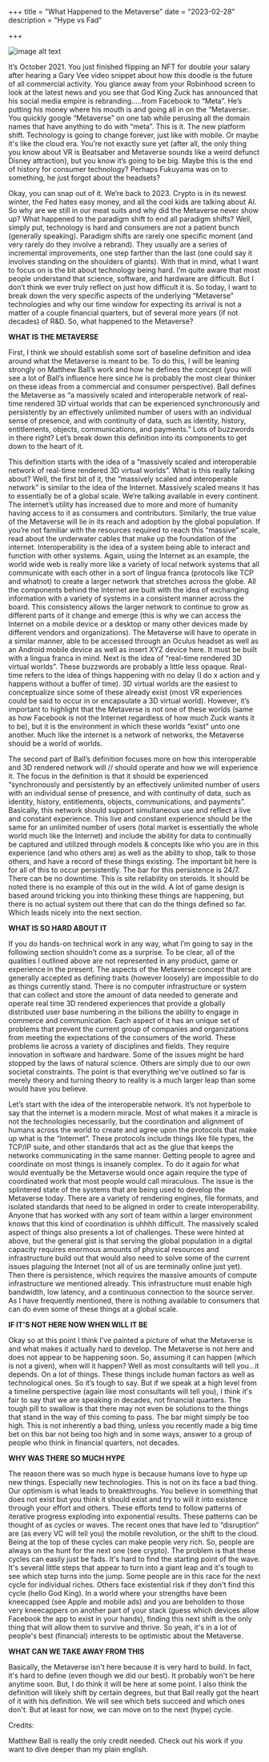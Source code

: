 +++
title = "What Happened to the Metaverse"
date = "2023-02-28"
description = "Hype vs Fad"

+++

![image alt text](/metaverse.png)

It’s October 2021. You just finished flipping an NFT for double your salary after hearing a Gary Vee video snippet about how this doodle is the future of all commercial activity. You glance away from your Robinhood screen to look at the latest news and you see that God King Zuck has announced that his social media empire is rebranding…..from Facebook to “Meta”. He’s putting his money where his mouth is and going all in on the “Metaverse:. You quickly google “Metaverse” on one tab while perusing all the domain names that have anything to do with “meta”. This is it. The new platform shift. Technology is going to change forever, just like with mobile. Or maybe it's like the cloud era. You’re not exactly sure yet (after all, the only thing you know about VR is Beatsaber and Metaverse sounds like a weird defunct Disney attraction), but you know it’s going to be big. Maybe this is the end of history for consumer technology? Perhaps Fukuyama was on to something, he just forgot about the headsets?

Okay, you can snap out of it. We’re back to 2023. Crypto is in its newest winter, the Fed hates easy money, and all the cool kids are talking about AI. So why are we still in our meat suits and why did the Metaverse never show up? What happened to the paradigm shift to end all paradigm shifts? Well, simply put, technology is hard and consumers are not a patient bunch (generally speaking). Paradigm shifts are rarely one specific moment (and very rarely do they involve a rebrand). They usually are a series of incremental improvements, one step farther than the last (one could say it involves standing on the shoulders of giants). With that in mind, what I want to focus on is the bit about technology being hard. I’m quite aware that most people understand that science, software, and hardware are difficult. But I don’t think we ever truly reflect on just how difficult it is. So today, I want to break down the very specific aspects of the underlying “Metaverse” technologies and why our time window for expecting its arrival is not a matter of a couple financial quarters, but of several more years (if not decades) of R&D. So, what happened to the Metaverse?


**WHAT IS THE METAVERSE**

First, I think we should establish some sort of baseline definition and idea around what the Metaverse is meant to be. To do this, I will be leaning strongly on Matthew Ball’s work and how he defines the concept (you will see a lot of Ball’s influence here since he is probably the most clear thinker on these ideas from a commercial and consumer perspective). Ball defines the Metaverse as “a massively scaled and interoperable network of real-time rendered 3D virtual worlds that can be experienced synchronously and persistently by an effectively unlimited number of users with an individual sense of presence, and with continuity of data, such as identity, history, entitlements, objects, communications, and payments.” Lots of buzzwords in there right? Let’s break down this definition into its components to get down to the heart of it. 

This definition starts with the idea of a “massively scaled and interoperable network of real-time rendered 3D virtual worlds”. What is this really talking about? Well, the first bit of it, the  “massively scaled and interoperable network” is similar to the idea of the Internet. Massively scaled means it has to essentially be of a global scale. We’re talking available in every continent. The internet’s utility has increased due to more and more of humanity having access to it as consumers and contributors. Similarly, the true value of the Metaverse will lie in its reach and adoption by the global population. If you’re not familiar with the resources required to reach this “massive” scale, read about the underwater cables that make up the foundation of the internet. Interoperability is the idea of a system being able to interact and function with other systems. Again, using the Internet as an example, the world wide web is really more like a variety of local network systems that all communicate with each other in a sort of lingua franca (protocols like TCP and whatnot) to create a larger network that stretches across the globe. All the components behind the Internet are built with the idea of exchanging information with a variety of systems in a consistent manner across the board. This consistency allows the larger network to continue to grow as different parts of it change and emerge (this is why we can access the Internet on a mobile device or a desktop or many other devices made by different vendors and organizations). The Metaverse will have to operate in a similar manner, able to be accessed through an Oculus headset as well as an Android mobile device as well as insert XYZ device here. It must be built with a lingua franca in mind. Next is the idea of “real-time rendered 3D virtual worlds”. These buzzwords are probably a little less opaque. Real-time refers to the idea of things happening with no delay (I do x action and y happens without a buffer of time). 3D virtual worlds are the easiest to conceptualize since some of these already exist (most VR experiences could be said to occur in or encapsulate a 3D virtual world). However, it’s important to highlight that the Metaverse is not one of these worlds (same as how Facebook is not the Internet regardless of how much Zuck wants it to be), but it is the environment in which these worlds “exist” unto one another. Much like the internet is a network of networks, the Metaverse should be a world of worlds.

The second part of Ball’s definition focuses more on how this interoperable and 3D rendered network will // should operate and how we will experience it.  The focus in the definition is that it should be experienced “synchronously and persistently by an effectively unlimited number of users with an individual sense of presence, and with continuity of data, such as identity, history, entitlements, objects, communications, and payments”. Basically, this network should support simultaneous use and reflect a live and constant experience. This live and constant experience should be the same for an unlimited number of users (total market is essentially the whole world much like the Internet) and include the ability for data to continually be captured and utilized through models & concepts like who you are in this experience (and who others are) as well as the ability to shop, talk to those others, and have a record of these things existing. The important bit here is for all of this to occur persistently. The bar for this persistence is 24/7. There can be no downtime. This is site reliability on steroids. It should be noted there is no example of this out in the wild. A lot of game design is based around tricking you into thinking these things are happening, but there is no actual system out there that can do the things defined so far. Which leads nicely into the next section.
	

**WHAT IS SO HARD ABOUT IT**

If you do hands-on technical work in any way, what I’m going to say in the following section shouldn’t come as a surprise. To be clear, all of the qualities I outlined above are not represented in any product, game or experience in the present. The aspects of the Metaverse concept that are generally accepted as defining traits (however loosely) are impossible to do as things currently stand. There is no computer infrastructure or system that can collect and store the amount of data needed to generate and operate real time 3D rendered experiences that provide a globally distributed user base numbering in the billions the ability to engage in commerce and communication. Each aspect of it has an unique set of problems that prevent the current group of companies and organizations from meeting the expectations of the consumers of the world. These problems lie across a variety of disciplines and fields. They require innovation in software and hardware. Some of the issues might be hard stopped by the laws of natural science. Others are simply due to our own societal constraints. The point is that everything we've outlined so far is merely theory and turning theory to reality is a much larger leap than some would have you believe.

Let’s start with the idea of the interoperable network. It’s not hyperbole to say that the internet is a modern miracle. Most of what makes it a miracle is not the technologies necessarily, but the coordination and alignment of humans across the world to create and agree upon the protocols that make up what is the “Internet”. These protocols include things like file types, the TCP/IP suite, and other standards that act as the glue that keeps the networks communicating in the same manner. Getting people to agree and coordinate on most things is insanely complex. To do it again for what would eventually be the Metaverse would once again require the type of coordinated work that most people would call miraculous. The issue is the splintered state of the systems that are being used to develop the Metaverse today. There are a variety of rendering engines, file formats, and isolated standards that need to be aligned in order to create interoperability. Anyone that has worked with any sort of team within a larger environment knows that this kind of coordination is uhhhh difficult. The massively scaled aspect of things also presents a lot of challenges. These were hinted at above, but the general gist is that serving the global population in a digital capacity requires enormous amounts of physical resources and infrastructure build out that would also need to solve some of the current issues plaguing the Internet (not all of us are terminally online just yet). Then there is persistence, which requires the massive amounts of compute infrastructure we mentioned already. This infrastructure must enable high bandwidth, low latency, and a continuous connection to the source server. As I have frequently mentioned, there is nothing available to consumers that can do even some of these things at a global scale. 


**IF IT'S NOT HERE NOW WHEN WILL IT BE**

Okay so at this point I think I’ve painted a picture of what the Metaverse is and what makes it actually hard to develop. The Metaverse is not here and does not appear to be happening soon. So, assuming it can happen (which is not a given), when will it happen? 
Well as most consultants will tell you…it depends. On a lot of things. These things include human factors as well as technological ones. So it’s tough to say. But if we speak at a high level from a timeline perspective (again like most consultants will tell you), I think it's fair to say that we are speaking in decades, not financial quarters. The tough pill to swallow is that there may not even be solutions to the things that stand in the way of this coming to pass. The bar might simply be too high. This is not inherently a bad thing, unless you recently made a big time bet on this bar not being too high and in some ways, answer to a group of people who think in financial quarters, not decades. 

**WHY WAS THERE SO MUCH HYPE**

The reason there was so much hype is because humans love to hype up new things. Especially new technologies. This is not on its face a bad thing. Our optimism is what leads to breakthroughs. You believe in something that does not exist but you think it should exist and try to will it into existence through your effort and others. These efforts tend to follow patterns of iterative progress exploding into exponential results. These patterns can be thought of as cycles or waves. The recent ones that have led to “disruption” are (as every VC will tell you) the mobile revolution, or the shift to the cloud. Being at the top of these cycles can make people very rich. So, people are always on the hunt for the next one (see crypto). The problem is that these cycles can easily just be fads. It's hard to find the starting point of the wave. It's several little steps that appear to turn into a giant leap and it's tough to see which step turns into the jump. Some people are in this race for the next cycle for individual riches. Others face existential risk if they don't find this cycle (hello God King). In a world where your strengths have been kneecapped (see Apple and mobile ads) and you are beholden to those very kneecappers on another part of your stack (guess which devices allow Facebook the app to exist in your hands), finding this next shift is the only thing that will allow them to survive and thrive. So yeah, it's in a lot of people's best (financial) interests to be optimistic about the Metaverse. 

**WHAT CAN WE TAKE AWAY FROM THIS**

Basically, the Metaverse isn't here because it is very hard to build. In fact, it's hard to define (even though we did our best). It probably won't be here anytime soon. But, I do think it will be here at some point. I also think the definition will likely shift by certain degrees, but that Ball really got the heart of it with his definition. We will see which bets succeed and which ones don't. But at least for now, we can move on to the next (hype) cycle.



Credits:

Matthew Ball is really the only credit needed. Check out his work if you want to dive deeper than my plain english.
